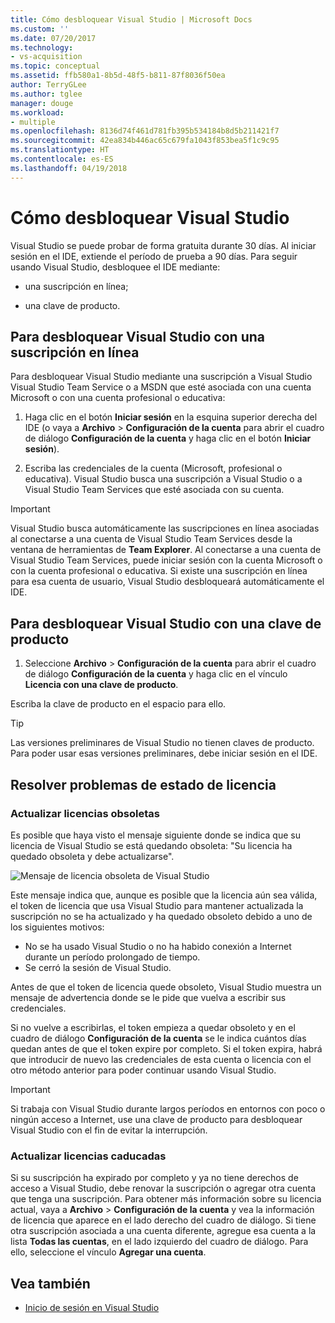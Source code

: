 ```yaml
---
title: Cómo desbloquear Visual Studio | Microsoft Docs
ms.custom: ''
ms.date: 07/20/2017
ms.technology:
- vs-acquisition
ms.topic: conceptual
ms.assetid: ffb580a1-8b5d-48f5-b811-87f8036f50ea
author: TerryGLee
ms.author: tglee
manager: douge
ms.workload:
- multiple
ms.openlocfilehash: 8136d74f461d781fb395b534184b8d5b211421f7
ms.sourcegitcommit: 42ea834b446ac65c679fa1043f853bea5f1c9c95
ms.translationtype: HT
ms.contentlocale: es-ES
ms.lasthandoff: 04/19/2018
---
```

# <a name="how-to-unlock-visual-studio"></a>Cómo desbloquear Visual Studio

Visual Studio se puede probar de forma gratuita durante 30 días. Al iniciar sesión en el IDE, extiende el período de prueba a 90 días. Para seguir usando Visual Studio, desbloquee el IDE mediante:

- una suscripción en línea;

- una clave de producto.

## <a name="to-unlock-visual-studio-using-an-online-subscription"></a>Para desbloquear Visual Studio con una suscripción en línea

Para desbloquear Visual Studio mediante una suscripción a Visual Studio Visual Studio Team Service o a MSDN que esté asociada con una cuenta Microsoft o con una cuenta profesional o educativa:

1. Haga clic en el botón **Iniciar sesión** en la esquina superior derecha del IDE (o vaya a **Archivo** > **Configuración de la cuenta** para abrir el cuadro de diálogo **Configuración de la cuenta** y haga clic en el botón **Iniciar sesión**).

1. Escriba las credenciales de la cuenta (Microsoft, profesional o educativa). Visual Studio busca una suscripción a Visual Studio o a Visual Studio Team Services que esté asociada con su cuenta.

> [!IMPORTANT]
> Visual Studio busca automáticamente las suscripciones en línea asociadas al conectarse a una cuenta de Visual Studio Team Services desde la ventana de herramientas de **Team Explorer**. Al conectarse a una cuenta de Visual Studio Team Services, puede iniciar sesión con la cuenta Microsoft o con la cuenta profesional o educativa. Si existe una suscripción en línea para esa cuenta de usuario, Visual Studio desbloqueará automáticamente el IDE.

## <a name="to-unlock-visual-studio-with-a-product-key"></a>Para desbloquear Visual Studio con una clave de producto

1. Seleccione **Archivo** > **Configuración de la cuenta** para abrir el cuadro de diálogo **Configuración de la cuenta** y haga clic en el vínculo **Licencia con una clave de producto**.

Escriba la clave de producto en el espacio para ello.

> [!TIP]
> Las versiones preliminares de Visual Studio no tienen claves de producto. Para poder usar esas versiones preliminares, debe iniciar sesión en el IDE.

## <a name="address-license-problem-states"></a>Resolver problemas de estado de licencia

### <a name="update-stale-licenses"></a>Actualizar licencias obsoletas

 Es posible que haya visto el mensaje siguiente donde se indica que su licencia de Visual Studio se está quedando obsoleta: "Su licencia ha quedado obsoleta y debe actualizarse".

 ![Mensaje de licencia obsoleta de Visual Studio](../ide/media/vs2017_stale-license.png)

 Este mensaje indica que, aunque es posible que la licencia aún sea válida, el token de licencia que usa Visual Studio para mantener actualizada la suscripción no se ha actualizado y ha quedado obsoleto debido a uno de los siguientes motivos:

- No se ha usado Visual Studio o no ha habido conexión a Internet durante un período prolongado de tiempo.
- Se cerró la sesión de Visual Studio.

Antes de que el token de licencia quede obsoleto, Visual Studio muestra un mensaje de advertencia donde se le pide que vuelva a escribir sus credenciales.

Si no vuelve a escribirlas, el token empieza a quedar obsoleto y en el cuadro de diálogo **Configuración de la cuenta** se le indica cuántos días quedan antes de que el token expire por completo. Si el token expira, habrá que introducir de nuevo las credenciales de esta cuenta o licencia con el otro método anterior para poder continuar usando Visual Studio.

> [!Important]
> Si trabaja con Visual Studio durante largos períodos en entornos con poco o ningún acceso a Internet, use una clave de producto para desbloquear Visual Studio con el fin de evitar la interrupción.

### <a name="update-expired-licenses"></a>Actualizar licencias caducadas

 Si su suscripción ha expirado por completo y ya no tiene derechos de acceso a Visual Studio, debe renovar la suscripción o agregar otra cuenta que tenga una suscripción. Para obtener más información sobre su licencia actual, vaya a **Archivo** > **Configuración de la cuenta** y vea la información de licencia que aparece en el lado derecho del cuadro de diálogo. Si tiene otra suscripción asociada a una cuenta diferente, agregue esa cuenta a la lista **Todas las cuentas**, en el lado izquierdo del cuadro de diálogo. Para ello, seleccione el vínculo **Agregar una cuenta**.

## <a name="see-also"></a>Vea también

* [Inicio de sesión en Visual Studio](../ide/signing-in-to-visual-studio.md)
